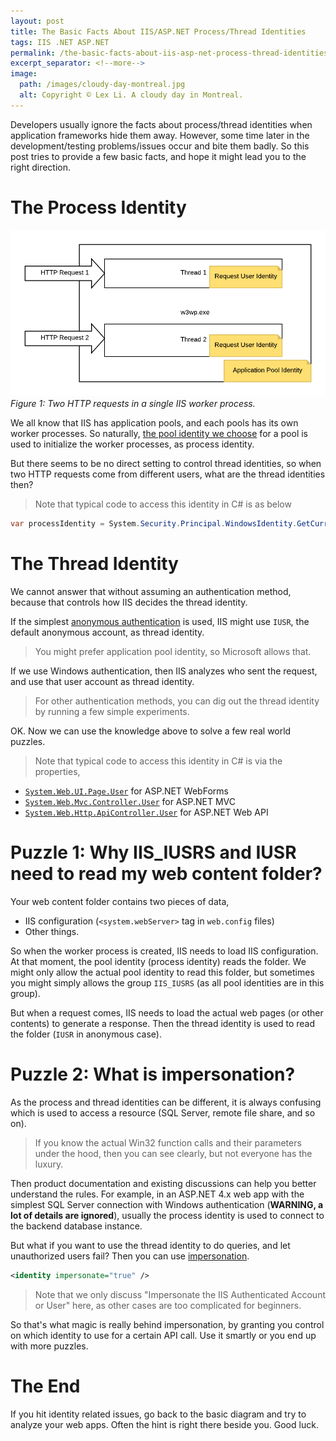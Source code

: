 ```yaml
---
layout: post
title: The Basic Facts About IIS/ASP.NET Process/Thread Identities
tags: IIS .NET ASP.NET
permalink: /the-basic-facts-about-iis-asp-net-process-thread-identities-835eaac876a0
excerpt_separator: <!--more-->
image:
  path: /images/cloudy-day-montreal.jpg
  alt: Copyright © Lex Li. A cloudy day in Montreal.
---
```


Developers usually ignore the facts about process/thread identities when application frameworks hide them away. However, some time later in the development/testing problems/issues occur and bite them badly. So this post tries to provide a few basic facts, and hope it might lead you to the right direction.
<!--more-->

# The Process Identity

![img-description](/images/requests-worker-process.png)
_Figure 1: Two HTTP requests in a single IIS worker process._

We all know that IIS has application pools, and each pools has its own worker processes. So naturally, [the pool identity we choose](https://docs.microsoft.com/iis/configuration/system.applicationhost/applicationpools/add/processmodel#configuration) for a pool is used to initialize the worker processes, as process identity.

But there seems to be no direct setting to control thread identities, so when two HTTP requests come from different users, what are the thread identities then?

> Note that typical code to access this identity in C# is as below

``` csharp
var processIdentity = System.Security.Principal.WindowsIdentity.GetCurrent();
```

# The Thread Identity

We cannot answer that without assuming an authentication method, because that controls how IIS decides the thread identity.

If the simplest [anonymous authentication](https://docs.microsoft.com/iis/configuration/system.webserver/security/authentication/anonymousauthentication#configuration) is used, IIS might use `IUSR`, the default anonymous account, as thread identity.

> You might prefer application pool identity, so Microsoft allows that.

If we use Windows authentication, then IIS analyzes who sent the request, and use that user account as thread identity.

> For other authentication methods, you can dig out the thread identity by running a few simple experiments.

OK. Now we can use the knowledge above to solve a few real world puzzles.

> Note that typical code to access this identity in C# is via the properties,

* [`System.Web.UI.Page.User`](https://learn.microsoft.com/dotnet/api/system.web.ui.page.user) for ASP.NET WebForms
* [`System.Web.Mvc.Controller.User`](https://learn.microsoft.com/dotnet/api/system.web.mvc.controller.user) for ASP.NET MVC
* [`System.Web.Http.ApiController.User`](https://learn.microsoft.com/dotnet/api/system.web.http.apicontroller.user) for ASP.NET Web API

# Puzzle 1: Why IIS_IUSRS and IUSR need to read my web content folder?

Your web content folder contains two pieces of data,

* IIS configuration (`<system.webServer>` tag in `web.config` files)
* Other things.

So when the worker process is created, IIS needs to load IIS configuration. At that moment, the pool identity (process identity) reads the folder. We might only allow the actual pool identity to read this folder, but sometimes you might simply allows the group `IIS_IUSRS` (as all pool identities are in this group).

But when a request comes, IIS needs to load the actual web pages (or other contents) to generate a response. Then the thread identity is used to read the folder (`IUSR` in anonymous case).

# Puzzle 2: What is impersonation?

As the process and thread identities can be different, it is always confusing which is used to access a resource (SQL Server, remote file share, and so on).

> If you know the actual Win32 function calls and their parameters under the hood, then you can see clearly, but not everyone has the luxury.

Then product documentation and existing discussions can help you better understand the rules. For example, in an ASP.NET 4.x web app with the simplest SQL Server connection with Windows authentication (**WARNING, a lot of details are ignored**), usually the process identity is used to connect to the backend database instance.

But what if you want to use the thread identity to do queries, and let unauthorized users fail? Then you can use [impersonation](https://support.microsoft.com/en-ca/help/306158/how-to-implement-impersonation-in-an-asp-net-application).

``` xml
<identity impersonate="true" />
```

> Note that we only discuss "Impersonate the IIS Authenticated Account or User" here, as other cases are too complicated for beginners.

So that's what magic is really behind impersonation, by granting you control on which identity to use for a certain API call. Use it smartly or you end up with more puzzles.

# The End

If you hit identity related issues, go back to the basic diagram and try to analyze your web apps. Often the hint is right there beside you. Good luck.
